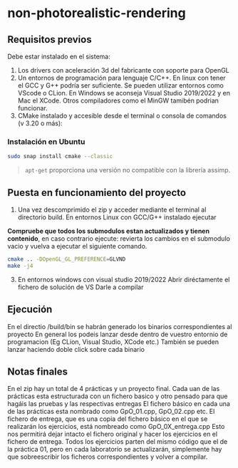 # non-photorealistic-rendering
## Requisitos previos
Debe estar instalado en el sistema: 
1. Los drivers con aceleración 3d del fabricante con soporte para OpenGL
2. Un entornos de programación para lenguaje C/C++. En linux con tener el GCC y G++ podría ser suficiente. 
Se pueden utilizar entornos como VScode o CLion. 
En Windows se aconseja Visual Studio 2019/2022 y en Mac el XCode. Otros compiladores como el MinGW tamibén podrian funcionar.
3. CMake instalado y accesible desde el terminal o consola de comandos (v 3.20 o más):

### Instalación en Ubuntu
```bash
sudo snap install cmake --classic
```

> `apt-get` proporciona una versión no compatible con la librería assimp.

## Puesta en funcionamiento del proyecto
1. Una vez descomprimido el zip y acceder mediante el terminal al directorio build.
En entornos Linux con GCC/G++ instalado ejecutar

**Compruebe que todos los submodulos estan actualizados y tienen contenido**, en caso contrario ejecute: revierta los cambios en el submodulo vacio y vuelva a ejecutar el siguiente comando.

```bash
cmake .. -DOpenGL_GL_PREFERENCE=GLVND
make -j4
```

3. En entornos windows con visual studio 2019/2022
Abrir diréctamente el fichero de solución de VS
Darle a compilar

##  Ejecución
En el directio /build/bin se habrán generado los binarios correspondientes al proyecto
En general los podeis lanzar desde dentro de vuestro entornio de programacion (Eg CLion, Visual Studio, XCode etc.)
También se pueden lanzar haciendo doble click sobre cada binario

## Notas finales
En el zip hay un total de 4 prácticas y un proyecto final.
Cada uan de las prácticas esta estructurada con un fichero basico y otro pensado para que hagáis las pruebas y las respectivas entregas
El fichero básico en cada una de las prácticas esta nombrado como GpO_01.cpp, GpO_02.cpp etc.
El fichero de entrega, que es una copia del fichero básico en el que se realizarán los ejercicios, está nombreado como GpO_0X_entrega.cpp
Esto nos permitirá dejar intacto el fichero original y hacer los ejercicios en el fichero de entrega.
Todos los ejercicios parten del mismo código que el de la práctica 01, pero en cada laboratorio se actualizarán, simplemente hay que sobreescribir los ficheros correspondientes y volver a compilar.
